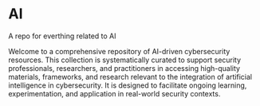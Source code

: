 # AI
A repo for everthing related to AI

Welcome to a comprehensive repository of AI-driven cybersecurity resources.
This collection is systematically curated to support security professionals, researchers, and practitioners in accessing high-quality materials, frameworks, and research relevant to the integration of artificial intelligence in cybersecurity. It is designed to facilitate ongoing learning, experimentation, and application in real-world security contexts.
